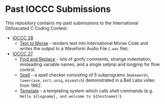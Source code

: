 # Past IOCCC Submissions

This repository contains my past submissions to the International
Obfuscated C Coding Contest.

- [IOCCC 28](https://github.com/tcort/ioccc/tree/main/submissions/ioccc28)
  - [Text to Morse](https://github.com/tcort/ioccc/tree/main/submissions/ioccc28/text-to-morse) - renders text into International Morse Code and writes the output to a Waveform Audio File (`.wav` file).
- [IOCCC 27](https://github.com/tcort/ioccc/tree/main/submissions/ioccc27)
  - [Find and Replace](https://github.com/tcort/ioccc/tree/main/submissions/ioccc27/find-and-replace) - lots of goofy comments, strange indentation, misleading variable names, and a single setjmp and longjmp for flow control.
  - [Spell](https://github.com/tcort/ioccc/tree/main/submissions/ioccc27/spell) - a spell checker consisting of 5 subprograms (`makewords`, `lowercase`, `sort`, `uniq`, `mismatch`) demonstrated in a Bell Labs video from 1982.
  - [Template](https://github.com/tcort/ioccc/tree/main/submissions/ioccc27/tmpl) - a templating system which calls shell commands (e.g. `Hello ${logname}, and welcome to ${hostname}!`).
